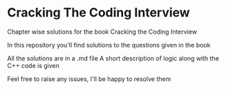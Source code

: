 # Cracking The Coding Interview
Chapter wise solutions for the book Cracking the Coding Interview

In this repository you'll find solutions to the questions given in the book

All the solutions are in a .md file 
A short description of logic along with the C++ code is given

Feel free to raise any issues, I'll be happy to resolve them
